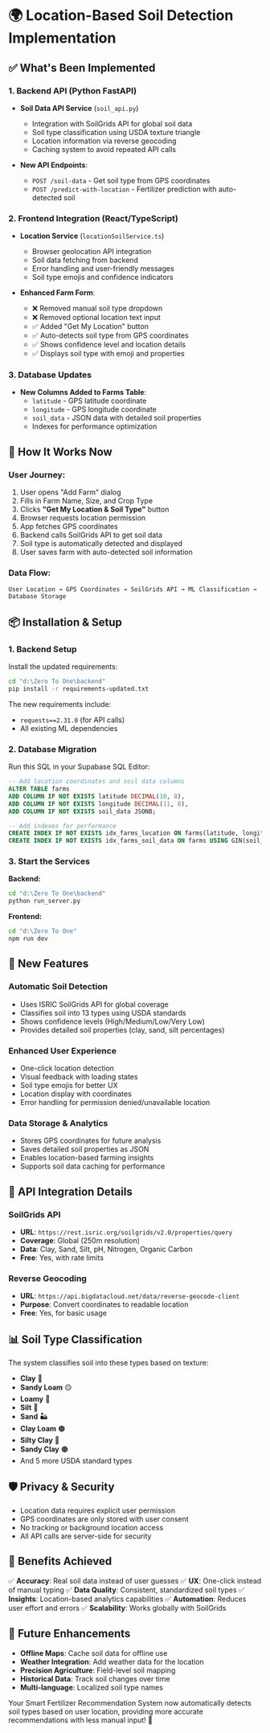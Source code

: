 # 🌍 Location-Based Soil Detection Implementation

## ✅ What's Been Implemented

### 1. **Backend API (Python FastAPI)**
- **Soil Data API Service** (`soil_api.py`)
  - Integration with SoilGrids API for global soil data
  - Soil type classification using USDA texture triangle
  - Location information via reverse geocoding
  - Caching system to avoid repeated API calls

- **New API Endpoints**:
  - `POST /soil-data` - Get soil type from GPS coordinates
  - `POST /predict-with-location` - Fertilizer prediction with auto-detected soil

### 2. **Frontend Integration (React/TypeScript)**
- **Location Service** (`locationSoilService.ts`)
  - Browser geolocation API integration
  - Soil data fetching from backend
  - Error handling and user-friendly messages
  - Soil type emojis and confidence indicators

- **Enhanced Farm Form**:
  - ❌ Removed manual soil type dropdown
  - ❌ Removed optional location text input
  - ✅ Added "Get My Location" button
  - ✅ Auto-detects soil type from GPS coordinates
  - ✅ Shows confidence level and location details
  - ✅ Displays soil type with emoji and properties

### 3. **Database Updates**
- **New Columns Added to Farms Table**:
  - `latitude` - GPS latitude coordinate
  - `longitude` - GPS longitude coordinate  
  - `soil_data` - JSON data with detailed soil properties
  - Indexes for performance optimization

## 🚀 How It Works Now

### **User Journey:**
1. User opens "Add Farm" dialog
2. Fills in Farm Name, Size, and Crop Type
3. Clicks **"Get My Location & Soil Type"** button
4. Browser requests location permission
5. App fetches GPS coordinates
6. Backend calls SoilGrids API to get soil data
7. Soil type is automatically detected and displayed
8. User saves farm with auto-detected soil information

### **Data Flow:**
```
User Location → GPS Coordinates → SoilGrids API → ML Classification → Database Storage
```

## 📦 Installation & Setup

### **1. Backend Setup**

Install the updated requirements:
```bash
cd "d:\Zero To One\backend"
pip install -r requirements-updated.txt
```

The new requirements include:
- `requests==2.31.0` (for API calls)
- All existing ML dependencies

### **2. Database Migration**

Run this SQL in your Supabase SQL Editor:
```sql
-- Add location coordinates and soil data columns
ALTER TABLE farms 
ADD COLUMN IF NOT EXISTS latitude DECIMAL(10, 8),
ADD COLUMN IF NOT EXISTS longitude DECIMAL(11, 8),
ADD COLUMN IF NOT EXISTS soil_data JSONB;

-- Add indexes for performance
CREATE INDEX IF NOT EXISTS idx_farms_location ON farms(latitude, longitude);
CREATE INDEX IF NOT EXISTS idx_farms_soil_data ON farms USING GIN(soil_data);
```

### **3. Start the Services**

**Backend:**
```bash
cd "d:\Zero To One\backend"
python run_server.py
```

**Frontend:**
```bash
cd "d:\Zero To One"
npm run dev
```

## 🌟 New Features

### **Automatic Soil Detection**
- Uses ISRIC SoilGrids API for global coverage
- Classifies soil into 13 types using USDA standards
- Shows confidence levels (High/Medium/Low/Very Low)
- Provides detailed soil properties (clay, sand, silt percentages)

### **Enhanced User Experience**
- One-click location detection
- Visual feedback with loading states
- Soil type emojis for better UX
- Location display with coordinates
- Error handling for permission denied/unavailable location

### **Data Storage & Analytics**
- Stores GPS coordinates for future analysis
- Saves detailed soil properties as JSON
- Enables location-based farming insights
- Supports soil data caching for performance

## 🔧 API Integration Details

### **SoilGrids API**
- **URL**: `https://rest.isric.org/soilgrids/v2.0/properties/query`
- **Coverage**: Global (250m resolution)
- **Data**: Clay, Sand, Silt, pH, Nitrogen, Organic Carbon
- **Free**: Yes, with rate limits

### **Reverse Geocoding**
- **URL**: `https://api.bigdatacloud.net/data/reverse-geocode-client`
- **Purpose**: Convert coordinates to readable location
- **Free**: Yes, for basic usage

## 📊 Soil Type Classification

The system classifies soil into these types based on texture:
- **Clay** 🧱
- **Sandy Loam** 🟡  
- **Loamy** 🌱
- **Silt** 💨
- **Sand** 🏜️
- **Clay Loam** 🟤
- **Silty Clay** 🔸
- **Sandy Clay** 🟠
- And 5 more USDA standard types

## 🛡️ Privacy & Security

- Location data requires explicit user permission
- GPS coordinates are only stored with user consent
- No tracking or background location access
- All API calls are server-side for security

## 🎯 Benefits Achieved

✅ **Accuracy**: Real soil data instead of user guesses
✅ **UX**: One-click instead of manual typing
✅ **Data Quality**: Consistent, standardized soil types
✅ **Insights**: Location-based analytics capabilities
✅ **Automation**: Reduces user effort and errors
✅ **Scalability**: Works globally with SoilGrids

## 🔮 Future Enhancements

- **Offline Maps**: Cache soil data for offline use
- **Weather Integration**: Add weather data for the location
- **Precision Agriculture**: Field-level soil mapping
- **Historical Data**: Track soil changes over time
- **Multi-language**: Localized soil type names

Your Smart Fertilizer Recommendation System now automatically detects soil types based on user location, providing more accurate recommendations with less manual input! 🌱

